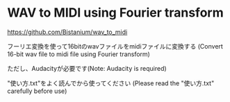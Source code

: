 # WAV to MIDI using Fourier transform
https://github.com/Bistanium/wav_to_midi

フーリエ変換を使って16bitのwavファイルをmidiファイルに変換する
(Convert 16-bit wav file to midi file using Fourier transform)

ただし、Audacityが必要です(Note: Audacity is required)

"使い方.txt"をよく読んでから使ってください
(Please read the "使い方.txt" carefully before use)
